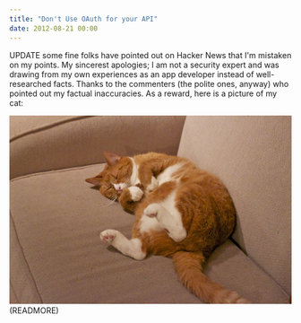 ```yaml
---
title: "Don't Use OAuth for your API"
date: 2012-08-21 00:00
---
```


UPDATE some fine folks have pointed out on Hacker News that I'm mistaken on my points. My sincerest apologies; I am not a security expert and was drawing from my own experiences as an app developer instead of well-researched facts. Thanks to the commenters (the polite ones, anyway) who pointed out my factual inaccuracies. As a reward, here is a picture of my cat:

 ![](/img/import/blog/dont-use-oauth-for-your-api/B395949B27DF41CCAE5BC3634D527807.jpg)(READMORE)
